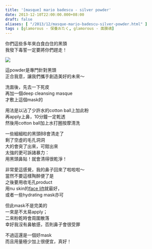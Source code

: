 ```yaml
---
title: '[masque] mario badescu - silver powder'
date: 2013-12-10T22:00:00.000+08:00
draft: false
aliases: [ "/2013/12/masque-mario-badescu-silver-powder.html" ]
tags : [glamorous - 保養おたく, glamorous - 面膜魂]
---
```


你們這些多年來白食白住的黑頭  
我發下毒誓一定要將你們趕走！  

![](/images/mbsilverpowder.jpg)

這powder是專門針對黑頭  
正合我意，讓我們攜手創造美好的未來～  
  
洗面後，先去一下死皮  
再加一個deep cleansing masque   
才敷上這個mask的  
  
用法是以沾了少許水的cotton ball上加此粉   
再apply上鼻，10分鐘一定乾透  
然後用cotton ball加上水打圈按摩清洗    
  
一些細細粒的黑頭BB會清走了  
剩了空虛的毛孔洞洞  
大的會突了出來，可鉗出來  
太強的更可訴諸暴力：  
用黑頭鼻貼！就會清得很乾淨！  
  
非常愛這感覺，我的鼻子回來了啦啦啦～  
當然不要這樣陶醉便了是  
之後要用收毛孔product   
用nu skin的[face lift](https://hidie.net/nuskinfacelift/)就最好，  
或者一些hydrating mask亦可  
  
但此mask不是完美的  
一來是不太易apply；  
二來粉乾時會周圍散落  
幸好我沒有鼻敏感，否則鼻子會很受罪    
  
不過這還是一個好mask  
而且用量極少加上很便宜，真好！

